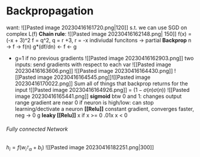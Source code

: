 # Backpropagation
want: ![[Pasted image 20230416161720.png|120]] s.t. we can use SGD on complex L(f)
**Chain rule**: ![[Pasted image 20230416162148.png| 150]]
f(x) = (-x + 3)^2
f = q^2, q = r +3, r = -x  indiviudal funcitons -> partial
**Backprop** n -> f -> f(n)        g*(df/dn) <- f <- g
* g=1 if no previous gradients
![[Pasted image 20230416162903.png]]
two inputs: send gradients with respect to each var
![[Pasted image 20230416163606.png]]
![[Pasted image 20230416164430.png]]
![[Pasted image 20230416164545.png]]![[Pasted image 20230416170022.png]]
Sum all of things that backprop returns for the input
![[Pasted image 20230416164926.png]]
= $(1 - \sigma(n)\sigma(n))$
![[Pasted image 20230416165441.png]]
**sigmoid** btw 0 and 1: changes output range
gradient are near 0 if neuron is high/low: can stop learning/dectivate a neuron
**[[Relu]]** constant gradient, converges faster, neg -> 0 g
**leaky [[Relu]]** x if x >= 0 .01x x < 0
###### Fully connected Network
$h_{i} = f(w_{i^T\alpha}+ b_i)$ 
![[Pasted image 20230416182251.png|300]]
